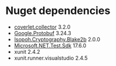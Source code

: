 # Nuget dependencies
 - [coverlet.collector](https://github.com/coverlet-coverage/coverlet) 3.2.0
 - [Google.Protobuf](https://github.com/protocolbuffers/protobuf) 3.24.3
 - [Isopoh.Cryptography.Blake2b](https://github.com/mheyman/Isopoh.Cryptography.Argon2) 2.0.0
 - [Microsoft.NET.Test.Sdk](https://github.com/microsoft/vstest) 17.6.0
 - xunit 2.4.2
 - xunit.runner.visualstudio 2.4.5
